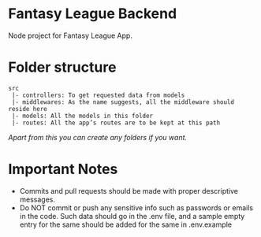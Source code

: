 # Fantasy League Backend
Node project for Fantasy League App.

# Folder structure
```
src
 |- controllers: To get requested data from models
 |- middlewares: As the name suggests, all the middleware should reside here
 |- models: All the models in this folder
 |- routes: All the app’s routes are to be kept at this path
```

_Apart from this you can create any folders if you want._

# Important Notes
- Commits and pull requests should be made with proper descriptive messages.
- Do NOT commit or push any sensitive info such as passwords or emails in the code. Such data should go in the .env file, and a sample empty entry for the same should be added for the same in .env.example